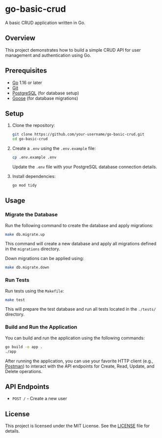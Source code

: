 # go-basic-crud

A basic CRUD application written in Go.

## Overview

This project demonstrates how to build a simple CRUD API for user management and authentication using Go.

## Prerequisites

- [Go](https://golang.org/dl/) 1.16 or later
- [Git](https://git-scm.com/)
- [PostgreSQL](https://www.postgresql.org/) (for database setup)
- [Goose](https://github.com/pressly/goose) (for database migrations)

## Setup

1. Clone the repository:

   ```sh
   git clone https://github.com/your-username/go-basic-crud.git
   cd go-basic-crud
   ```

2. Create a `.env` using the `.env.example` file:

   ```sh
   cp .env.example .env
   ```

   Update the `.env` file with your PostgreSQL database connection details.

3. Install dependencies:

   ```sh
   go mod tidy
   ```

## Usage

### Migrate the Database

Run the following command to create the database and apply migrations:

```sh
make db.migrate.up
```

This command will create a new database and apply all migrations defined in the `migrations` directory.

Down migrations can be applied using:

```sh
make db.migrate.down
```

### Run Tests

Run tests using the `Makefile`:

```sh
make test
```

This will prepare the test database and run all tests located in the `./tests/` directory.

### Build and Run the Application

You can build and run the application using the following commands:

```sh
go build -o app .
./app
```

After running the application, you can use your favorite HTTP client (e.g., [Postman](https://www.postman.com)) to interact with the API endpoints for Create, Read, Update, and Delete operations.

## API Endpoints

- `POST /` - Create a new user

## License

This project is licensed under the MIT License. See the [LICENSE](LICENSE) file for details.
